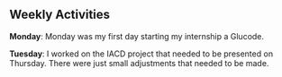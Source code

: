 ## Weekly Activities

**Monday**: 
Monday was my first day starting my internship a Glucode. 

**Tuesday**:
I worked on the IACD project that needed to be presented on Thursday. There were just small adjustments that needed to be made.
